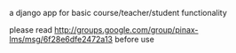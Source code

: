 a django app for basic course/teacher/student functionality

please read http://groups.google.com/group/pinax-lms/msg/6f28e6dfe2472a13 before use